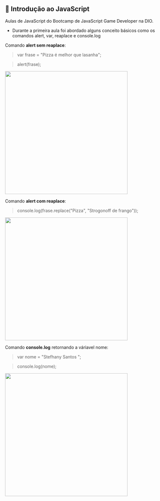 ## 🚀 Introdução ao JavaScript
Aulas de JavaScript do Bootcamp de JavaScript Game Developer na DIO.

* Durante a primeira aula foi abordado alguns conceito básicos como os comandos alert, var, reaplace e console.log  

Comando **alert sem reaplace**: 

> var frase = "Pizza é melhor que lasanha";

> alert(frase);

<img src="https://user-images.githubusercontent.com/81439112/142964518-bec26c13-552a-4761-95fd-2cbd087bee3f.PNG" width="400px" />
</div> 
</span>

Comando **alert com reaplace**:

> console.log(frase.replace("Pizza", "Strogonoff de frango"));

<img src="https://user-images.githubusercontent.com/81439112/142963555-aced8c76-33ea-46fe-b765-9508d98ffc57.png" width="400px" />
</div> 
</span>

Comando **console.log** retornando a váriavel nome:

> var nome = "Stefhany Santos ";

> console.log(nome);

<img src="https://user-images.githubusercontent.com/81439112/142964940-e28e2371-339d-4a42-8312-9d80e12de174.PNG" width="400px" />
</div> 
</span>

##
